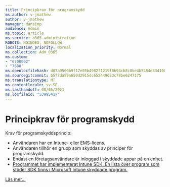 ```yaml
---
title: Principkrav för programskydd
ms.author: v-jmathew
author: v-jmathew
manager: dansimp
audience: Admin
ms.topic: article
ms.service: o365-administration
ROBOTS: NOINDEX, NOFOLLOW
localization_priority: Normal
ms.collection: Adm_O365
ms.custom:
- "6700002"
- "7680"
ms.openlocfilehash: d07a9500b9f17e05b4982f1219f8b94cb8c8be4b5484d334108c9131b42b5659
ms.sourcegitcommit: b5f7da89a650d2915dc652449623c78be6247175
ms.translationtype: MT
ms.contentlocale: sv-SE
ms.lasthandoff: 08/05/2021
ms.locfileid: "53995417"
---
```

# <a name="application-protection-policy-requirements"></a>Principkrav för programskydd

Krav för programskyddsprincip:

- Användaren har en Intune- eller EMS-licens.
- Användaren tillhör en grupp som skyddas av principer för programskydd.
- Endast en företagsanvändare är inloggad i skyddade appar på en enhet.
- [Programmet har implementerat Intune SDK. En lista över program som stöder SDK finns i Microsoft Intune skyddade program.](https://docs.microsoft.com/mem/intune/apps/apps-supported-intune-apps)

[Läs mer...](https://docs.microsoft.com/mem/intune/apps/app-protection-policy)
